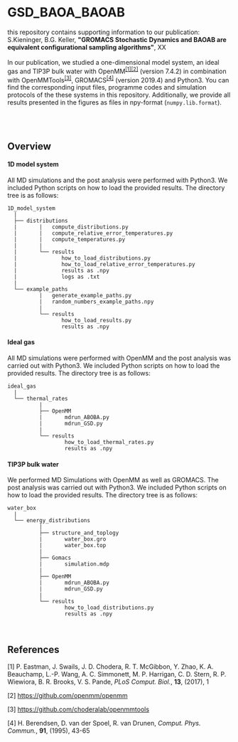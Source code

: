 # GSD_BAOA_BAOAB

this repository contains supporting information to our publication:<br>
S.Kieninger, B.G. Keller, **"GROMACS Stochastic Dynamics and BAOAB are equivalent configurational sampling algorithms"**, XX <br>
<br>
In our publication, we studied a one-dimensional model system, an ideal gas and TIP3P bulk water with OpenMM<sup>[[1]](#1)[[2]](#2)</sup> (version 7.4.2) in combination with OpenMMTools<sup>[[3]](#3)</sup>, GROMACS<sup>[[4]](#4)</sup> (version 2019.4) and Python3. 
You can find the corresponding input files, programme codes and simulation protocols of the these systems in this repository. 
Additionally, we provide all results presented in the figures as files in npy-format (```numpy.lib.format```).


<br>
<br>
<h2>Overview </h2>

<h4>1D model system </h4>

All MD simulations and the post analysis were performed with Python3. 
We included Python scripts on how to load the provided results.
The directory tree is as follows:

```
1D_model_system
  |
  ├── distributions 
  |       |   compute_distributions.py
  |       |   compute_relative_error_temperatures.py
  |       |   compute_temperatures.py
  |       |
  |       └── results
  |              how_to_load_distributions.py
  |              how_to_load_relative_error_temperatures.py
  |              results as .npy
  |              logs as .txt
  |
  └── example_paths
          |   generate_example_paths.py
          |   random_numbers_example_paths.npy
          |
          └── results
                 how_to_load_results.py
                 results as .npy
```

<h4>Ideal gas </h4>

All MD simulations were performed with OpenMM and the post analysis was carried out with Python3.
We included Python scripts on how to load the provided results.
The directory tree is as follows:

```
ideal_gas
  |
  └── thermal_rates
          |
          ├── OpenMM
          |       mdrun_ABOBA.py
          |       mdrun_GSD.py
          |
          └── results
                  how_to_load_thermal_rates.py
                  results as .npy
```

<h4>TIP3P bulk water </h4>

We performed MD Simulations with OpenMM as well as GROMACS. The post analysis was carried out with Python3.
We included Python scripts on how to load the provided results.
The directory tree is as follows:

```
water_box
  |
  └── energy_distributions
          |
          ├── structure_and_toplogy
          |       water_box.gro
          |       water_box.top
          |
          ├── Gomacs
          |       simulation.mdp
          |
          ├── OpenMM
          |       mdrun_ABOBA.py
          |       mdrun_GSD.py
          |
          └── results
                  how_to_load_distributions.py
                  results as .npy
```
<br>
<h2>References </h2>

<a id="1">[1]</a>
P. Eastman, J. Swails, J. D. Chodera, R. T. McGibbon, Y. Zhao, K. A. Beauchamp, L.-P. Wang, A. C. Simmonett, M. P. Harrigan, C. D. Stern, R. P. Wiewiora, B. R. Brooks, V. S. Pande,
*PLoS Comput. Biol.*, **13**, (2017), 1 

<a id="2">[2]</a>
<https://github.com/openmm/openmm>

<a id="3">[3]</a>
<https://github.com/choderalab/openmmtools>


<a id="4">[4]</a>
H. Berendsen, D. van der Spoel, R. van Drunen,
*Comput. Phys. Commun.*, **91**, (1995), 43-65 
